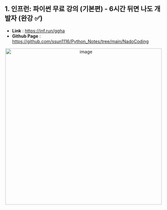 ## 1. 인프런: 파이썬 무료 강의 (기본편) - 6시간 뒤면 나도 개발자 (완강 ✅)
- **Link** : https://inf.run/ggha
- **Github Page** : https://github.com/ssun1116/Python_Notes/tree/main/NadoCoding

<p align = "center"> <img width="500" alt="image" src="https://user-images.githubusercontent.com/47490862/212450199-c6f79c54-b06a-4091-a806-5e8973b039ea.png">
